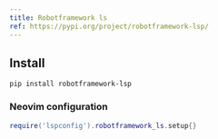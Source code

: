```yaml
---
title: Robotframework ls
ref: https://pypi.org/project/robotframework-lsp/
---
```


## Install

```shell
pip install robotframework-lsp
```

### Neovim configuration

```lua
require('lspconfig').robotframework_ls.setup{}
```

